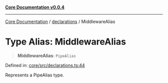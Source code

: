 [**Core Documentation v0.0.4**](../../README.md)

***

[Core Documentation](../../modules.md) / [declarations](../README.md) / MiddlewareAlias

# Type Alias: MiddlewareAlias

> **MiddlewareAlias**: `PipeAlias`

Defined in: [core/src/declarations.ts:44](https://github.com/stonemjs/core/blob/2adc2da4c7e3b5a9f593c198ba7e8ad639651777/src/declarations.ts#L44)

Represents a PipeAlias type.
